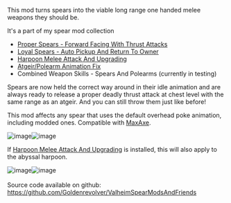 This mod turns spears into the viable long range one handed melee weapons they should be.

It's a part of my spear mod collection
- [Proper Spears - Forward Facing With Thrust Attacks](https://valheim.thunderstore.io/package/Goldenrevolver/Proper_Spears_Forward_Facing_With_Thrust_Attacks/)
- [Loyal Spears - Auto Pickup And Return To Owner](https://valheim.thunderstore.io/package/Goldenrevolver/Loyal_Spears_Auto_Pickup_And_Return_To_Owner/)
- [Harpoon Melee Attack And Upgrading](https://valheim.thunderstore.io/package/Goldenrevolver/Harpoon_Melee_Attack_And_Upgrading/)
- [Atgeir/Polearm Animation Fix](https://valheim.thunderstore.io/package/Goldenrevolver/Atgeir_Polearm_Animation_Fix/)
- Combined Weapon Skills - Spears And Polearms (currently in testing)

Spears are now held the correct way around in their idle animation and are always ready to release a proper deadly thrust attack at chest level with the same range as an atgeir. And you can still throw them just like before!

This mod affects any spear that uses the default overhead poke animation, including modded ones. Compatible with [MaxAxe](https://valheim.thunderstore.io/package/Neobotics/MaxAxe/).

![image](https://staticdelivery.nexusmods.com/mods/3667/images/2579/2579-1697790106-1431229963.png)![image](https://staticdelivery.nexusmods.com/mods/3667/images/2579/2579-1697790114-782665063.gif)

If [Harpoon Melee Attack And Upgrading](https://valheim.thunderstore.io/package/Goldenrevolver/Harpoon_Melee_Attack_And_Upgrading/) is installed, this will also apply to the abyssal harpoon.

![image](https://staticdelivery.nexusmods.com/mods/3667/images/2579/2579-1697790125-775635543.png)![image](https://staticdelivery.nexusmods.com/mods/3667/images/2579/2579-1697790132-333448946.gif)
\
\
Source code available on github: https://github.com/Goldenrevolver/ValheimSpearModsAndFriends